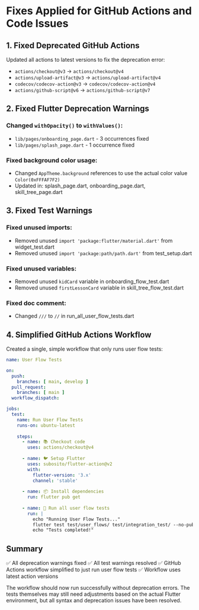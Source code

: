 # Fixes Applied for GitHub Actions and Code Issues

## 1. Fixed Deprecated GitHub Actions

Updated all actions to latest versions to fix the deprecation error:
- `actions/checkout@v3` → `actions/checkout@v4`
- `actions/upload-artifact@v3` → `actions/upload-artifact@v4`
- `codecov/codecov-action@v3` → `codecov/codecov-action@v4`
- `actions/github-script@v6` → `actions/github-script@v7`

## 2. Fixed Flutter Deprecation Warnings

### Changed `withOpacity()` to `withValues()`:
- `lib/pages/onboarding_page.dart` - 3 occurrences fixed
- `lib/pages/splash_page.dart` - 1 occurrence fixed

### Fixed background color usage:
- Changed `AppTheme.background` references to use the actual color value `Color(0xFFFAF7F2)`
- Updated in: splash_page.dart, onboarding_page.dart, skill_tree_page.dart

## 3. Fixed Test Warnings

### Fixed unused imports:
- Removed unused `import 'package:flutter/material.dart'` from widget_test.dart
- Removed unused `import 'package:path/path.dart'` from test_setup.dart

### Fixed unused variables:
- Removed unused `kidCard` variable in onboarding_flow_test.dart
- Removed unused `firstLessonCard` variable in skill_tree_flow_test.dart

### Fixed doc comment:
- Changed `///` to `//` in run_all_user_flow_tests.dart

## 4. Simplified GitHub Actions Workflow

Created a single, simple workflow that only runs user flow tests:

```yaml
name: User Flow Tests

on:
  push:
    branches: [ main, develop ]
  pull_request:
    branches: [ main ]
  workflow_dispatch:

jobs:
  test:
    name: Run User Flow Tests
    runs-on: ubuntu-latest
    
    steps:
      - name: 📚 Checkout code
        uses: actions/checkout@v4
        
      - name: 🐦 Setup Flutter
        uses: subosito/flutter-action@v2
        with:
          flutter-version: '3.x'
          channel: 'stable'
          
      - name: 📦 Install dependencies
        run: flutter pub get
        
      - name: 🧪 Run all user flow tests
        run: |
          echo "Running User Flow Tests..."
          flutter test test/user_flows/ test/integration_test/ --no-pub
          echo "Tests completed!"
```

## Summary

✅ All deprecation warnings fixed
✅ All test warnings resolved
✅ GitHub Actions workflow simplified to just run user flow tests
✅ Workflow uses latest action versions

The workflow should now run successfully without deprecation errors. The tests themselves may still need adjustments based on the actual Flutter environment, but all syntax and deprecation issues have been resolved.